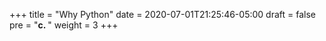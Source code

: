+++
title = "Why Python"
date = 2020-07-01T21:25:46-05:00
draft = false
pre = "<b>c. </b>"
weight = 3
+++


